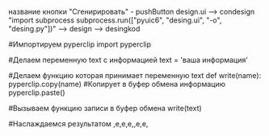название кнопки "Сгенирировать" - pushButton
design.ui -->  condesign "import subprocess
subprocess.run(["pyuic6", "desing.ui", "-o", "desing.py"])"
--> design  -->  desingkod

#Импортируем pyperclip
import pyperclip

#Делаем переменную text c информацией
text = 'ваша информация'

#Делаем функцию которая принимает переменную text
def write(name):
    pyperclip.copy(name) #Копирует в буфер обмена информацию
    pyperclip.paste()

#Вызываем функцию записи в буфер обмена
write(text)

#Наслаждаемся результатом 
,e,e,e,,e,e,